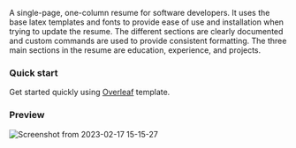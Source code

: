A single-page, one-column resume for software developers. It uses the base latex templates and fonts to provide ease of use and installation when trying to update the resume. The different sections are clearly documented and custom commands are used to provide consistent formatting. The three main sections in the resume are education, experience, and projects.

### Quick start

Get started quickly using [Overleaf](https://www.overleaf.com/project/63a5b21c2256d573c241079c) template.

### Preview

![Screenshot from 2023-02-17 15-15-27](https://user-images.githubusercontent.com/97084090/219610321-1bc6cbed-2f5b-491d-87b3-f6553266e017.png)

